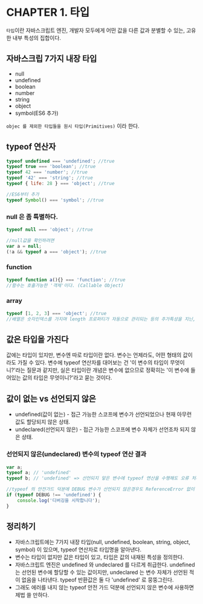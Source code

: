 # CHAPTER 1. 타입

`타입`이란 자바스크립트 엔진, 개발자 모두에게 어떤 값을 다른 값과 분별할 수 있는, 고유한 내부 특성의 집합이다.

## 자바스크립 7가지 내장 타입
- null
- undefined
- boolean
- number
- string
- object
- symbol(ES6 추가)

`objec 를 제외한 타입들을 원시 타입(Primitives)` 이라 한다.

## typeof 연산자
```js
typeof undefined === 'undefined'; //true
typeof true === 'boolean'; //true
typeof 42 === 'number'; //true
typeof '42' === 'string'; //true
typeof { life: 28 } === 'object'; //true

//ES6부터 추가
typeof Symbol() === 'symbol'; //true
```

### null 은 좀 특별하다.
```js
typeof null === 'object'; //true

//null값을 확인하려면
var a = null;
(!a && typeof a === 'object'); //true
```
### function
```js
typeof function a(){} === 'function'; //true
//함수는 호출가능한 '객체'이다. (Callable Object)
```
### array
```js
typeof [1, 2, 3] === 'object'; //true
//배열은 숫자인덱스를 가지며 length 프로퍼티가 자동으로 관리되는 등의 추가특성을 지닌, 객체의 '하위 타입' 이다.
```

## 값은 타입을 가진다
값에는 타입이 있지만, 변수엔 따로 타입이란 없다. 변수는 언제라도, 어떤 형태의 값이라도 가질 수 있다. 변수에 typeof 연산자를 대어보는 건 '이 변수의 타입이 무엇이니?'라는 질문과 같지만, 실은 타입이란 개념은 변수에 없으므로 정확히는 '이 변수에 들어있는 값의 타입은 무엇이니?'라고 묻는 것이다.

## 값이 없는 vs 선언되지 않은
- undefined(값이 없는) - 접근 가능한 스코프에 변수가 선언되었으나 현재 아무런 값도 할당되지 않은 상태.
- undeclared(선언되지 않은) - 접근 가능한 스코프에 변수 자체가 선언조차 되지 않은 상태.

### 선언되지 않은(undeclared) 변수의 typeof 연산 결과
```js
var a;
typeof a; // 'undefined'
typeof b; // 'undefined' => 선언되지 앟은 변수에 typeof 연산을 수행해도 오류 처리를 하지 않는다. (typeof만의 독특한 안전 가드)

//typeof 의 안전가드 덕분에 DEBUG 변수가 선언되지 않은경우도 ReferenceError 없이 처리할 수 있다.
if (typeof DEBUG !== 'undefined') {
    console.log('디버깅을 시작합니다');
}
```

## 정리하기
- 자바스크립트에는 7가지 내장 타입(null, undefined, boolean, string, object, symbol) 이 있으며, typeof 연산자로 타입명을 알아낸다.
- 변수는 타입이 없지만 값은 타입이 있고, 타입은 값의 내재된 특성을 정의한다.
- 자바스크립트 엔진은 undefined 와 undeclared 를 다르게 취급한다. undefined 는 선언된 변수에 할당할 수 있는 값이지만, undeclared 는 변수 자체가 선언된 적이 없음을 나타낸다. typeof 반환값은 둘 다 'undefined' 로 뭉뚱그린다.
- 그래도 에러를 내지 않는 typeof 안전 가드 덕분에 선언되지 않은 변수에 사용하면 제법 쓸 만하다.


